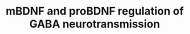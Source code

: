 ---
annotations:
- id: PW:0000572
  parent: signaling pathway
  type: Pathway Ontology
  value: brain-derived neurotrophic factor signaling pathway
- id: DOID:1826
  parent: central nervous system disease
  type: Disease Ontology
  value: epilepsy
- id: CL:0000540
  parent: animal cell
  type: Cell Type Ontology
  value: neuron
authors:
- Khanspers
- Eweitz
citedin:
- link: 10.3390/ijms25115731
  title: Longitudinal Neuropathological Consequences of Extracranial Radiation Therapy
    in Mice (2024)
communities:
- ontox
description: 'This pathway depicts the regulation of GABA receptor surface expression
  of BDNF signaling.  BDNF can be secreted in both a mature form (mBDNF) and a precursor
  form (proBDNF), both of which modulate GABA synaptic transmission in neurons.   mBDNF
  activates TrkB receptors leading to an inhibition of GABAAR endocytosis and a consequent
  increase in cell surface expression of these receptors through the PI 3-kinase and
  the PKC signaling pathway. In addition, BDNF/TrkB signaling regulates GABAAR and
  KCC2 at the transcriptional level through the Shc, PLCg and MAP/ERK pathways.  proBDNF
  activates NGFR, which decreases GABAARs cell surface expression through the RhoA/ROCK/PTEN
  pathway, through dephosphorylation of GABAAR followed by endocytosis and degradation
  of internalized receptors. proBNDF/NGFR signaling also leads to the transcriptional
  repression of GABAAR synthesis through JAK2/STAT3/CREM. The proBDNF/NGFR signaling
  also decreases KCC2 expression.   This pathway is based on figure 1 from [https://www.ncbi.nlm.nih.gov/pmc/articles/PMC6121065/
  Porcher et al]. '
last-edited: 2024-08-07
ndex: 461162a4-8b6e-11eb-9e72-0ac135e8bacf
organisms:
- Homo sapiens
redirect_from:
- /index.php/Pathway:WP4829
- /instance/WP4829
- /instance/WP4829_r135130
revision: r135130
schema-jsonld:
- '@context': https://schema.org/
  '@id': https://wikipathways.github.io/pathways/WP4829.html
  '@type': Dataset
  creator:
    '@type': Organization
    name: WikiPathways
  description: 'This pathway depicts the regulation of GABA receptor surface expression
    of BDNF signaling.  BDNF can be secreted in both a mature form (mBDNF) and a precursor
    form (proBDNF), both of which modulate GABA synaptic transmission in neurons.   mBDNF
    activates TrkB receptors leading to an inhibition of GABAAR endocytosis and a
    consequent increase in cell surface expression of these receptors through the
    PI 3-kinase and the PKC signaling pathway. In addition, BDNF/TrkB signaling regulates
    GABAAR and KCC2 at the transcriptional level through the Shc, PLCg and MAP/ERK
    pathways.  proBDNF activates NGFR, which decreases GABAARs cell surface expression
    through the RhoA/ROCK/PTEN pathway, through dephosphorylation of GABAAR followed
    by endocytosis and degradation of internalized receptors. proBNDF/NGFR signaling
    also leads to the transcriptional repression of GABAAR synthesis through JAK2/STAT3/CREM.
    The proBDNF/NGFR signaling also decreases KCC2 expression.   This pathway is based
    on figure 1 from [https://www.ncbi.nlm.nih.gov/pmc/articles/PMC6121065/ Porcher
    et al]. '
  keywords:
  - AP2A1
  - AP2A2
  - AP2B1
  - CREB1
  - CREM
  - GABRA1
  - GABRA2
  - GABRA3
  - GABRA4
  - GABRA5
  - GABRA6
  - GABRB1
  - GABRB2
  - GABRB3
  - GABRD
  - GABRE
  - GABRG1
  - GABRG2
  - GABRG3
  - GABRP
  - GABRQ
  - JAK2
  - NGFR
  - NTRK2
  - PIK3CA
  - PIK3CB
  - PIK3CG
  - PIK3R1
  - PIK3R2
  - PIK3R3
  - PLCG1
  - PTEN
  - RHOA
  - ROCK1
  - SHC1
  - SLC12A5
  - STAT3
  - mBDNF
  - proBDNF
  license: CC0
  name: mBDNF and proBDNF regulation of GABA neurotransmission
seo: CreativeWork
title: mBDNF and proBDNF regulation of GABA neurotransmission
wpid: WP4829
---